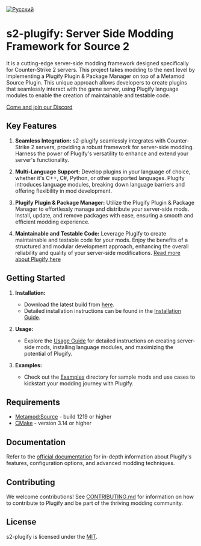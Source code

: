[![Русский](https://img.shields.io/badge/Русский-%F0%9F%87%B7%F0%9F%87%BA-green?style=for-the-badge)](README_ru.md)
# s2-plugify: Server Side Modding Framework for Source 2

It is a cutting-edge server-side modding framework designed specifically for Counter-Strike 2 servers. This project takes modding to the next level by implementing a Plugify Plugin & Package Manager on top of a Metamod Source Plugin. This unique approach allows developers to create plugins that seamlessly interact with the game server, using Plugify language modules to enable the creation of maintainable and testable code.

[Come and join our Discord](https://discord.gg/rX9TMmpang)

## Key Features

1. **Seamless Integration:**
s2-plugify seamlessly integrates with Counter-Strike 2 servers, providing a robust framework for server-side modding. Harness the power of Plugify's versatility to enhance and extend your server's functionality.

2. **Multi-Language Support:**
Develop plugins in your language of choice, whether it's C++, C#, Python, or other supported languages. Plugify introduces language modules, breaking down language barriers and offering flexibility in mod development.

3. **Plugify Plugin & Package Manager:**
Utilize the Plugify Plugin & Package Manager to effortlessly manage and distribute your server-side mods. Install, update, and remove packages with ease, ensuring a smooth and efficient modding experience.

4. **Maintainable and Testable Code:**
Leverage Plugify to create maintainable and testable code for your mods. Enjoy the benefits of a structured and modular development approach, enhancing the overall reliability and quality of your server-side modifications.
[Read more about Plugify here](https://github.com/untrustedmodders/plugify)

## Getting Started

1. **Installation:**
   - Download the latest build from [here](https://github.com/untrustedmodders/plugify-source-2/releases/).
   - Detailed installation instructions can be found in the [Installation Guide](https://plugify.net/ru/use-cases/standalone-launcher/installation).

2. **Usage:**
   - Explore the [Usage Guide](https://plugify.net/ru/essentials/installation) for detailed instructions on creating server-side mods, installing language modules, and maximizing the potential of Plugify.

3. **Examples:**
   - Check out the [Examples](https://plugify.net/ru/plugins/plugins) directory for sample mods and use cases to kickstart your modding journey with Plugify.

## Requirements
- [Metamod:Source](https://www.sourcemm.net/downloads.php/?branch=master) - build 1219 or higher
- [CMake](https://cmake.org/download/) - version 3.14 or higher

## Documentation

Refer to the [official documentation](https://plugify.net/introduction/quick-start/) for in-depth information about Plugify's features, configuration options, and advanced modding techniques.

## Contributing

We welcome contributions! See [CONTRIBUTING.md](https://plugify.net/community-support/join-community) for information on how to contribute to Plugify and be part of the thriving modding community.

## License

s2-plugify is licensed under the [MIT](LICENSE).
